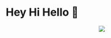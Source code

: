 # Hey Hi Hello 👋


<div class="stats" align="center" >
    <a href="https://github.com/anuraghazra/github-readme-stats">
<!--         <img src="https://github-readme-stats.vercel.app/api?username=rankint&show_icons=true&theme=tokyonight" /> -->
        <img src="https://github-readme-stats.vercel.app/api/top-langs/?username=rankint&layout=compact&theme=tokyonight" />
  </a>
</div>

